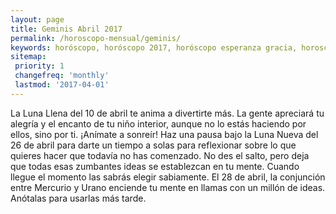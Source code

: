 ```yaml
---
layout: page
title: Geminis Abril 2017 
permalink: /horoscopo-mensual/geminis/
keywords: horóscopo, horóscopo 2017, horóscopo esperanza gracia, horoscop, horóscopos gratis, horoscopo geminis, horoscopo geminis 2017, Tarot, Astrologia, Zodíaco, geminis, horoscopo gratis, horoscopo del mes 
sitemap:
 priority: 1
 changefreq: 'monthly'
 lastmod: '2017-04-01'
---
```


 La Luna Llena del 10 de abril te anima a divertirte más. La gente apreciará tu alegría y el encanto de tu niño interior, aunque no lo estás haciendo por ellos, sino por ti. ¡Anímate a sonreír! Haz una pausa bajo la Luna Nueva del 26 de abril para darte un tiempo a solas para reflexionar sobre lo que quieres hacer que todavía no has comenzado. No des el salto, pero deja que todas esas zumbantes ideas se establezcan en tu mente. Cuando llegue el momento las sabrás elegir sabiamente. El 28 de abril, la conjunción entre Mercurio y Urano enciende tu mente en llamas con un millón de ideas. Anótalas para usarlas más tarde.
